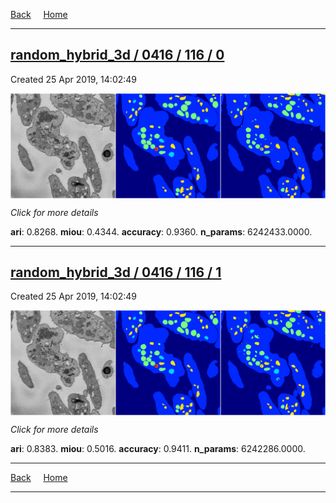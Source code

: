 
[Back](..)&nbsp;&nbsp;&nbsp;&nbsp;&nbsp;[Home](https://leapmanlab.github.io/snapshots)

---

<div class="summary"><a href="0"><h2>random_hybrid_3d / 0416 / 116 / 0</h2></a><p>Created 25 Apr 2019, 14:02:49
</p><a href="0"><img src="0/media/summary.png" align="center"></a><p>
<i>Click for more details</i>
</p></div>

**ari**: 0.8268. **miou**: 0.4344. **accuracy**: 0.9360. **n_params**: 6242433.0000. 

---

<div class="summary"><a href="1"><h2>random_hybrid_3d / 0416 / 116 / 1</h2></a><p>Created 25 Apr 2019, 14:02:49
</p><a href="1"><img src="1/media/summary.png" align="center"></a><p>
<i>Click for more details</i>
</p></div>

**ari**: 0.8383. **miou**: 0.5016. **accuracy**: 0.9411. **n_params**: 6242286.0000. 

---

[Back](..)&nbsp;&nbsp;&nbsp;&nbsp;&nbsp;[Home](https://leapmanlab.github.io/snapshots)

---